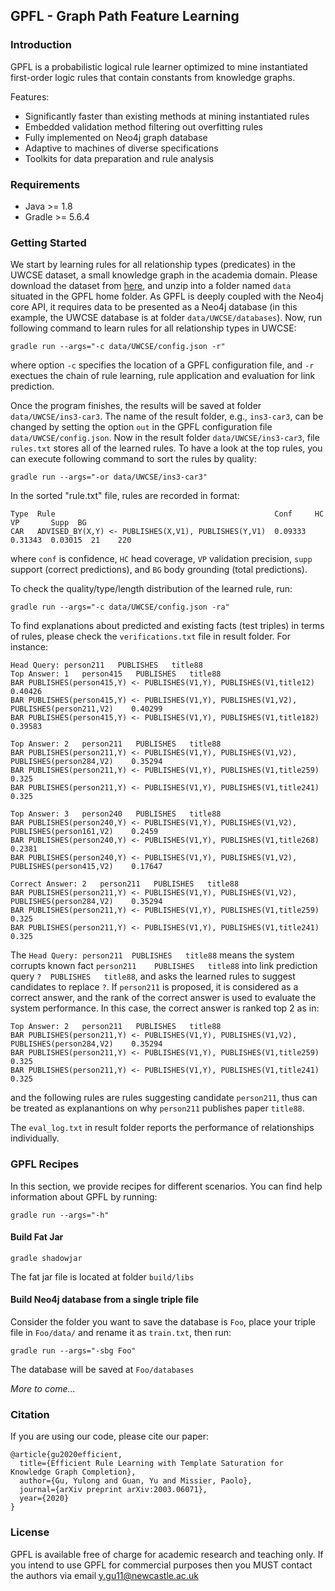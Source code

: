 ## GPFL - Graph Path Feature Learning

### Introduction
GPFL is a probabilistic logical rule learner optimized to mine instantiated first-order logic rules that contain constants from knowledge graphs.

Features:
- Significantly faster than existing methods at mining instantiated rules
- Embedded validation method filtering out overfitting rules
- Fully implemented on Neo4j graph database
- Adaptive to machines of diverse specifications
- Toolkits for data preparation and rule analysis

### Requirements
- Java >= 1.8
- Gradle >= 5.6.4

### Getting Started
We start by learning rules for all relationship types (predicates) in the UWCSE dataset, a small knowledge graph in the academia domain. Please download the dataset from [here](https://www.dropbox.com/s/fscgtbioqa0s06s/UWCSE.zip?dl=0), and unzip into a folder named `data` situated in the GPFL home folder. As GPFL is deeply coupled with the Neo4j core API, it requires data to be presented as a Neo4j database (in this example, the UWCSE database is at folder `data/UWCSE/databases`). Now, run following command to learn rules for all relationship types in UWCSE:
```
gradle run --args="-c data/UWCSE/config.json -r"
```
where option `-c` specifies the location of a GPFL configuration file, and `-r` exectues the chain of rule learning, rule application and evaluation for link prediction.

Once the program finishes, the results will be saved at folder `data/UWCSE/ins3-car3`. The name of the result folder, e.g., `ins3-car3`, can be changed by setting the option `out` in the GPFL configuration file `data/UWCSE/config.json`. Now in the result folder `data/UWCSE/ins3-car3`, file `rules.txt` stores all of the learned rules. To have a look at the top rules, you can execute following command to sort the rules by quality:
```
gradle run --args="-or data/UWCSE/ins3-car3"
```
In the sorted "rule.txt" file, rules are recorded in format:
```
Type  Rule                                                 Conf     HC       VP       Supp  BG
CAR   ADVISED_BY(X,Y) <- PUBLISHES(X,V1), PUBLISHES(Y,V1)  0.09333  0.31343  0.03015  21    220
```
where `conf` is confidence, `HC` head coverage, `VP` validation precision, `supp` support (correct predictions), and `BG` body grounding (total predictions).

To check the quality/type/length distribution of the learned rule, run:
```
gradle run --args="-c data/UWCSE/config.json -ra"
```

To find explanations about predicted and existing facts (test triples) in terms of rules, please check the `verifications.txt` file in result folder. For instance:
```
Head Query: person211	PUBLISHES	title88
Top Answer: 1	person415	PUBLISHES	title88
BAR	PUBLISHES(person415,Y) <- PUBLISHES(V1,Y), PUBLISHES(V1,title12)	0.40426
BAR	PUBLISHES(person415,Y) <- PUBLISHES(V1,Y), PUBLISHES(V1,V2), PUBLISHES(person211,V2)	0.40299
BAR	PUBLISHES(person415,Y) <- PUBLISHES(V1,Y), PUBLISHES(V1,title182)	0.39583

Top Answer: 2	person211	PUBLISHES	title88
BAR	PUBLISHES(person211,Y) <- PUBLISHES(V1,Y), PUBLISHES(V1,V2), PUBLISHES(person284,V2)	0.35294
BAR	PUBLISHES(person211,Y) <- PUBLISHES(V1,Y), PUBLISHES(V1,title259)	0.325
BAR	PUBLISHES(person211,Y) <- PUBLISHES(V1,Y), PUBLISHES(V1,title241)	0.325

Top Answer: 3	person240	PUBLISHES	title88
BAR	PUBLISHES(person240,Y) <- PUBLISHES(V1,Y), PUBLISHES(V1,V2), PUBLISHES(person161,V2)	0.2459
BAR	PUBLISHES(person240,Y) <- PUBLISHES(V1,Y), PUBLISHES(V1,title268)	0.2381
BAR	PUBLISHES(person240,Y) <- PUBLISHES(V1,Y), PUBLISHES(V1,V2), PUBLISHES(person415,V2)	0.17647

Correct Answer: 2	person211	PUBLISHES	title88
BAR	PUBLISHES(person211,Y) <- PUBLISHES(V1,Y), PUBLISHES(V1,V2), PUBLISHES(person284,V2)	0.35294
BAR	PUBLISHES(person211,Y) <- PUBLISHES(V1,Y), PUBLISHES(V1,title259)	0.325
BAR	PUBLISHES(person211,Y) <- PUBLISHES(V1,Y), PUBLISHES(V1,title241)	0.325
```
The `Head Query: person211	PUBLISHES	title88` means the system corrupts known fact `person211	PUBLISHES	title88` into link prediction query `?	PUBLISHES	title88`, and asks the learned rules to suggest candidates to replace `?`. If `person211` is proposed, it is considered as a correct answer, and the rank of the correct answer is used to evaluate the system performance. In this case, the correct answer is ranked top 2 as in:
```
Top Answer: 2	person211	PUBLISHES	title88
BAR	PUBLISHES(person211,Y) <- PUBLISHES(V1,Y), PUBLISHES(V1,V2), PUBLISHES(person284,V2)	0.35294
BAR	PUBLISHES(person211,Y) <- PUBLISHES(V1,Y), PUBLISHES(V1,title259)	0.325
BAR	PUBLISHES(person211,Y) <- PUBLISHES(V1,Y), PUBLISHES(V1,title241)	0.325
```
and the following rules are rules suggesting candidate `person211`, thus can be treated as explanantions on why `person211` publishes paper `title88`.

The `eval_log.txt` in result folder reports the performance of relationships individually.

### GPFL Recipes
In this section, we provide recipes for different scenarios. You can find help information about GPFL by running:
```
gradle run --args="-h"
```

#### Build Fat Jar
```
gradle shadowjar
```
The fat jar file is located at folder `build/libs`

#### Build Neo4j database from a single triple file
Consider the folder you want to save the database is `Foo`, place your triple file in `Foo/data/` and rename it as `train.txt`, then run:
```
gradle run --args="-sbg Foo"
```
The database will be saved at `Foo/databases`

*More to come...*

### Citation
If you are using our code, please cite our paper:
```
@article{gu2020efficient,
  title={Efficient Rule Learning with Template Saturation for Knowledge Graph Completion},
  author={Gu, Yulong and Guan, Yu and Missier, Paolo},
  journal={arXiv preprint arXiv:2003.06071},
  year={2020}
}
```

### License
GPFL is available free of charge for academic research and teaching only. If you intend to use GPFL for commercial purposes then you MUST contact the authors via email y.gu11@newcastle.ac.uk

